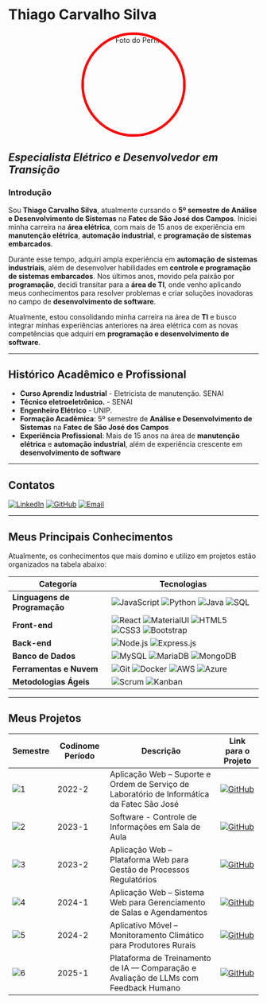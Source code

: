 # **Thiago Carvalho Silva**

<p align="center">
  <img src="https://avatars.githubusercontent.com/u/165035188?v=4" alt="Foto do Perfil" width="200" height="200" style="border-radius:50%;border:5px solid red;">
</p>

## **_Especialista Elétrico e Desenvolvedor em Transição_**

### **Introdução**

Sou **Thiago Carvalho Silva**, atualmente cursando o **5º semestre de Análise e Desenvolvimento de Sistemas** na **Fatec de São José dos Campos**. Iniciei minha carreira na **área elétrica**, com mais de 15 anos de experiência em **manutenção elétrica**, **automação industrial**, e **programação de sistemas embarcados**.

Durante esse tempo, adquiri ampla experiência em **automação de sistemas industriais**, além de desenvolver habilidades em **controle e programação de sistemas embarcados**. Nos últimos anos, movido pela paixão por **programação**, decidi transitar para a **área de TI**, onde venho aplicando meus conhecimentos para resolver problemas e criar soluções inovadoras no campo de **desenvolvimento de software**.

Atualmente, estou consolidando minha carreira na área de **TI** e busco integrar minhas experiências anteriores na área elétrica com as novas competências que adquiri em **programação e desenvolvimento de software**.

---

## **Histórico Acadêmico e Profissional**
- **Curso Aprendiz Industrial** - Eletricista de manutenção. SENAI
- **Técnico eletroeletrônico.** - SENAI
- **Engenheiro Elétrico** - UNIP. 
- **Formação Acadêmica**: 5º semestre de **Análise e Desenvolvimento de Sistemas** na **Fatec de São José dos Campos**
- **Experiência Profissional**: Mais de 15 anos na área de **manutenção elétrica** e **automação industrial**, além de experiência crescente em **desenvolvimento de software**

---

## Contatos

[![LinkedIn](https://img.shields.io/badge/-LinkedIn-blue)](https://www.linkedin.com/in/thiago-silva-49bb74168) 
[![GitHub](https://img.shields.io/badge/-GitHub-black)](https://github.com/tsilvadev89) 
[![Email](https://img.shields.io/badge/-Email-red)](mailto:tsilva.dev89@gmail.com)

---

## Meus Principais Conhecimentos

Atualmente, os conhecimentos que mais domino e utilizo em projetos estão organizados na tabela abaixo:

| **Categoria**           | **Tecnologias**                                                                                                                                                                |
|-------------------------|--------------------------------------------------------------------------------------------------------------------------------------------------------------------------------|
| **Linguagens de Programação** | ![JavaScript](https://img.shields.io/badge/-JavaScript-F7DF1E?logo=javascript&logoColor=black&style=flat) ![Python](https://img.shields.io/badge/-Python-3776AB?logo=python&logoColor=white&style=flat) ![Java](https://img.shields.io/badge/-Java-007396?logo=java&logoColor=white&style=flat) ![SQL](https://img.shields.io/badge/-SQL-4479A1?logo=postgresql&logoColor=white&style=flat) |
| **Front-end**            | ![React](https://img.shields.io/badge/-React-61DAFB?logo=react&logoColor=black&style=flat) ![MaterialUI](https://img.shields.io/badge/-Material--UI-0081CB?logo=material-ui&logoColor=white&style=flat) ![HTML5](https://img.shields.io/badge/-HTML5-E34F26?logo=html5&logoColor=white&style=flat) ![CSS3](https://img.shields.io/badge/-CSS3-1572B6?logo=css3&logoColor=white&style=flat) ![Bootstrap](https://img.shields.io/badge/-Bootstrap-563D7C?logo=bootstrap&logoColor=white&style=flat) |
| **Back-end**             | ![Node.js](https://img.shields.io/badge/-Node.js-339933?logo=node.js&logoColor=white&style=flat) ![Express.js](https://img.shields.io/badge/-Express.js-000000?logo=express&logoColor=white&style=flat) |
| **Banco de Dados**       | ![MySQL](https://img.shields.io/badge/-MySQL-4479A1?logo=mysql&logoColor=white&style=flat) ![MariaDB](https://img.shields.io/badge/-MariaDB-003545?logo=mariadb&logoColor=white&style=flat) ![MongoDB](https://img.shields.io/badge/-MongoDB-47A248?logo=mongodb&logoColor=white&style=flat) |
| **Ferramentas e Nuvem**  | ![Git](https://img.shields.io/badge/-Git-F05032?logo=git&logoColor=white&style=flat) ![Docker](https://img.shields.io/badge/-Docker-2496ED?logo=docker&logoColor=white&style=flat) ![AWS](https://img.shields.io/badge/-AWS-232F3E?logo=amazon-aws&logoColor=white&style=flat) ![Azure](https://img.shields.io/badge/-Azure-0078D4?logo=microsoft-azure&logoColor=white&style=flat) |
| **Metodologias Ágeis**   | ![Scrum](https://img.shields.io/badge/-Scrum-6DB33F?logo=scrum&logoColor=white&style=flat) ![Kanban](https://img.shields.io/badge/-Kanban-0052CC?logo=kanban&logoColor=white&style=flat) |

---

## Meus Projetos

| **Semestre**                          | **Codinome Período** | **Descrição**                                                                                                       | **Link para o Projeto**                                                                                                                                              |
|---------------------------------------|----------------------|---------------------------------------------------------------------------------------------------------------------|---------------------------------------------------------------------------------------------------------------------------------------------------------------------|
| ![1](https://img.shields.io/badge/-1º%20Semestre-red?style=flat) | 2022-2             | Aplicação Web – Suporte e Ordem de Serviço de Laboratório de Informática da Fatec São José                        | [![GitHub](https://img.shields.io/badge/-Acessar%20Projeto%20no%20GitHub-black?logo=github&style=flat)](https://github.com/tsilvadev89/Portfolio/tree/API1S)        |
| ![2](https://img.shields.io/badge/-2º%20Semestre-orange?style=flat) | 2023-1             | Software - Controle de Informações em Sala de Aula                       | [![GitHub](https://img.shields.io/badge/-Acessar%20Projeto%20no%20GitHub-black?logo=github&style=flat)](https://github.com/tsilvadev89/Portfolio/tree/API2S)        |
| ![3](https://img.shields.io/badge/-3º%20Semestre-yellow?style=flat) | 2023-2             | Aplicação Web – Plataforma Web para Gestão de Processos Regulatórios                        | [![GitHub](https://img.shields.io/badge/-Acessar%20Projeto%20no%20GitHub-black?logo=github&style=flat)](https://github.com/tsilvadev89/Portfolio/tree/API3S)        |
| ![4](https://img.shields.io/badge/-4º%20Semestre-green?style=flat) | 2024-1             | Aplicação Web – Sistema Web para Gerenciamento de Salas e Agendamentos                        | [![GitHub](https://img.shields.io/badge/-Acessar%20Projeto%20no%20GitHub-black?logo=github&style=flat)](https://github.com/tsilvadev89/Portfolio/tree/API4S)        |
| ![5](https://img.shields.io/badge/-5º%20Semestre-blue?style=flat) | 2024-2             | Aplicativo Móvel – Monitoramento Climático para Produtores Rurais                       | [![GitHub](https://img.shields.io/badge/-Acessar%20Projeto%20no%20GitHub-black?logo=github&style=flat)](https://github.com/tsilvadev89/Portfolio/tree/API5S) |
| ![6](https://img.shields.io/badge/-6º%20Semestre-purple?style=flat) | 2025-1             | Plataforma de Treinamento de IA — Comparação e Avaliação de LLMs com Feedback Humano                        | [![GitHub](https://img.shields.io/badge/-Acessar%20Projeto%20no%20GitHub-black?logo=github&style=flat)](https://github.com/tsilvadev89/Portfolio/tree/API6S) |


